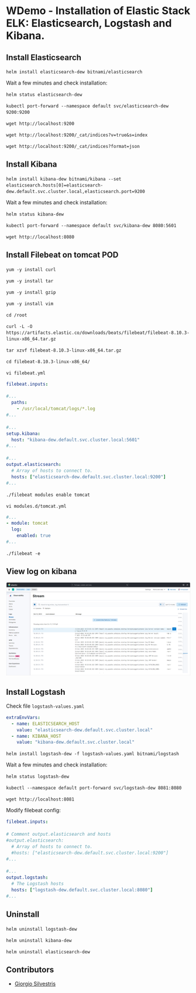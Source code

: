 # WDemo - Installation of Elastic Stack ELK: Elasticsearch, Logstash and Kibana.

## Install Elasticsearch

`helm install elasticsearch-dew bitnami/elasticsearch`

Wait a few minutes and check installation:

`helm status elasticsearch-dew`

`kubectl port-forward --namespace default svc/elasticsearch-dew 9200:9200`

`wget http://localhost:9200`

`wget http://localhost:9200/_cat/indices?v=true&s=index`

`wget http://localhost:9200/_cat/indices?format=json`

## Install Kibana

`helm install kibana-dew bitnami/kibana --set elasticsearch.hosts[0]=elasticsearch-dew.default.svc.cluster.local,elasticsearch.port=9200`

Wait a few minutes and check installation:

`helm status kibana-dew`

`kubectl port-forward --namespace default svc/kibana-dew 8080:5601`

`wget http://localhost:8080`

## Install Filebeat on tomcat POD

`yum -y install curl`

`yum -y install tar`

`yum -y install gzip`

`yum -y install vim`

`cd /root`

`curl -L -O https://artifacts.elastic.co/downloads/beats/filebeat/filebeat-8.10.3-linux-x86_64.tar.gz`

`tar xzvf filebeat-8.10.3-linux-x86_64.tar.gz`

`cd filebeat-8.10.3-linux-x86_64/`

`vi filebeat.yml`

```yaml
filebeat.inputs:

#...
  paths:
    - /usr/local/tomcat/logs/*.log
#...

#...
setup.kibana:
  host: "kibana-dew.default.svc.cluster.local:5601"
#...

#...
output.elasticsearch:
  # Array of hosts to connect to.
  hosts: ["elasticsearch-dew.default.svc.cluster.local:9200"]
#...
```

`./filebeat modules enable tomcat`

`vi modules.d/tomcat.yml`

```yaml
#...
- module: tomcat
  log:
    enabled: true
#...
```

`./filebeat -e`

## View log on kibana

![00](elk_00.png)

## Install Logstash

Check file `logstash-values.yaml`

```yaml
extraEnvVars:
  - name: ELASTICSEARCH_HOST
    value: "elasticsearch-dew.default.svc.cluster.local"
  - name: KIBANA_HOST
    value: "kibana-dew.default.svc.cluster.local"
```

`helm install logstash-dew -f logstash-values.yaml bitnami/logstash`

Wait a few minutes and check installation:

`helm status logstash-dew`

`kubectl --namespace default port-forward svc/logstash-dew 8081:8080`

`wget http://localhost:8081`

Modify filebeat config:

```yaml
filebeat.inputs:

# Comment output.elasticsearch and hosts
#output.elasticsearch:
  # Array of hosts to connect to.
  #hosts: ["elasticsearch-dew.default.svc.cluster.local:9200"]
#...

#...
output.logstash:
  # The Logstash hosts
  hosts: ["logstash-dew.default.svc.cluster.local:8080"]
#...
```

## Uninstall

`helm uninstall logstash-dew`

`helm uninstall kibana-dew`

`helm uninstall elasticsearch-dew`

## Contributors

* [Giorgio Silvestris](https://github.com/giosil)
